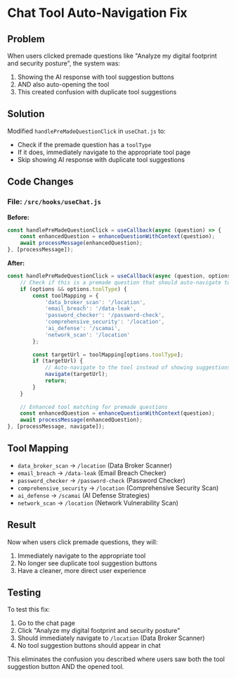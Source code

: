 # Chat Tool Auto-Navigation Fix

## Problem
When users clicked premade questions like "Analyze my digital footprint and security posture", the system was:
1. Showing the AI response with tool suggestion buttons 
2. AND also auto-opening the tool
3. This created confusion with duplicate tool suggestions

## Solution
Modified `handlePreMadeQuestionClick` in `useChat.js` to:
- Check if the premade question has a `toolType` 
- If it does, immediately navigate to the appropriate tool page
- Skip showing AI response with duplicate tool suggestions

## Code Changes

### File: `/src/hooks/useChat.js`
**Before:**
```javascript
const handlePreMadeQuestionClick = useCallback(async (question) => {
    const enhancedQuestion = enhanceQuestionWithContext(question);
    await processMessage(enhancedQuestion);
}, [processMessage]);
```

**After:**
```javascript
const handlePreMadeQuestionClick = useCallback(async (question, options) => {
    // Check if this is a premade question that should auto-navigate to a tool
    if (options && options.toolType) {
        const toolMapping = {
            'data_broker_scan': '/location',
            'email_breach': '/data-leak', 
            'password_checker': '/password-check',
            'comprehensive_security': '/location',
            'ai_defense': '/scamai',
            'network_scan': '/location'
        };
        
        const targetUrl = toolMapping[options.toolType];
        if (targetUrl) {
            // Auto-navigate to the tool instead of showing suggestions
            navigate(targetUrl);
            return;
        }
    }
    
    // Enhanced tool matching for premade questions
    const enhancedQuestion = enhanceQuestionWithContext(question);
    await processMessage(enhancedQuestion);
}, [processMessage, navigate]);
```

## Tool Mapping
- `data_broker_scan` → `/location` (Data Broker Scanner)
- `email_breach` → `/data-leak` (Email Breach Checker)
- `password_checker` → `/password-check` (Password Checker)
- `comprehensive_security` → `/location` (Comprehensive Security Scan)
- `ai_defense` → `/scamai` (AI Defense Strategies)
- `network_scan` → `/location` (Network Vulnerability Scan)

## Result
Now when users click premade questions, they will:
1. Immediately navigate to the appropriate tool
2. No longer see duplicate tool suggestion buttons
3. Have a cleaner, more direct user experience

## Testing
To test this fix:
1. Go to the chat page
2. Click "Analyze my digital footprint and security posture"  
3. Should immediately navigate to `/location` (Data Broker Scanner)
4. No tool suggestion buttons should appear in chat

This eliminates the confusion you described where users saw both the tool suggestion button AND the opened tool.